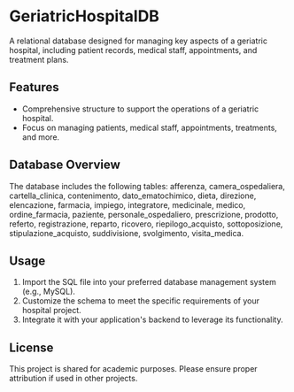 # GeriatricHospitalDB

A relational database designed for managing key aspects of a geriatric hospital, including patient records, medical staff, appointments, and treatment plans.

## Features

- Comprehensive structure to support the operations of a geriatric hospital.
- Focus on managing patients, medical staff, appointments, treatments, and more.

## Database Overview

The database includes the following tables: afferenza, camera_ospedaliera, cartella_clinica, contenimento, dato_ematochimico, dieta, direzione, elencazione, farmacia, impiego, integratore, medicinale, medico, ordine_farmacia, paziente, personale_ospedaliero, prescrizione, prodotto, referto, registrazione, reparto, ricovero, riepilogo_acquisto, sottoposizione, stipulazione_acquisto, suddivisione, svolgimento, visita_medica.

## Usage

1. Import the SQL file into your preferred database management system (e.g., MySQL).
2. Customize the schema to meet the specific requirements of your hospital project.
3. Integrate it with your application's backend to leverage its functionality.

## License

This project is shared for academic purposes. Please ensure proper attribution if used in other projects.
